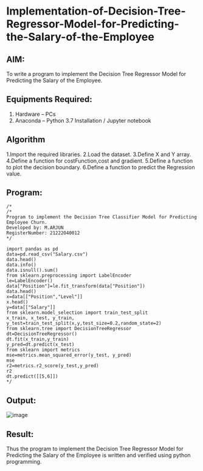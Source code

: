 # Implementation-of-Decision-Tree-Regressor-Model-for-Predicting-the-Salary-of-the-Employee

## AIM:
To write a program to implement the Decision Tree Regressor Model for Predicting the Salary of the Employee.

## Equipments Required:
1. Hardware – PCs
2. Anaconda – Python 3.7 Installation / Jupyter notebook

## Algorithm
1.Import the required libraries.
2.Load the dataset.
3.Define X and Y array.
4.Define a function for costFunction,cost and gradient.
5.Define a function to plot the decision boundary. 6.Define a function to predict the Regression value.
## Program:
```
/*
/*
Program to implement the Decision Tree Classifier Model for Predicting Employee Churn.
Developed by: M.ARJUN
RegisterNumber: 21222O40012
*/

import pandas as pd
data=pd.read_csv("Salary.csv")
data.head()
data.info()
data.isnull().sum()
from sklearn.preprocessing import LabelEncoder
le=LabelEncoder()
data["Position"]=le.fit_transform(data["Position"])
data.head()
x=data[["Position","Level"]]
x.head()
y=data[["Salary"]]
from sklearn.model_selection import train_test_split
x_train, x_test, y_train, y_test=train_test_split(x,y,test_size=0.2,random_state=2)
from sklearn.tree import DecisionTreeRegressor
dt=DecisionTreeRegressor()
dt.fit(x_train,y_train)
y_pred=dt.predict(x_test)
from sklearn import metrics
mse=metrics.mean_squared_error(y_test, y_pred)
mse
r2=metrics.r2_score(y_test,y_pred)
r2
dt.predict([[5,6]])
*/
```

## Output:
![image](https://github.com/ARJUN19122004/Implementation-of-Decision-Tree-Regressor-Model-for-Predicting-the-Salary-of-the-Employee/assets/119429483/1a24a5b5-690e-4439-b2be-6080252d1fd7)



## Result:
Thus the program to implement the Decision Tree Regressor Model for Predicting the Salary of the Employee is written and verified using python programming.
